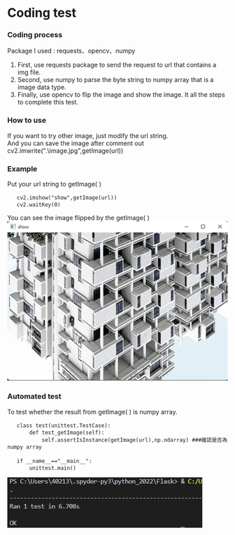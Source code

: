 # Coding test
### Coding process
Package I used : requests、opencv、numpy   
1. First, use requests package to send the request to url that contains a img file.   
2. Second, use numpy to parse the byte string to numpy array that is a image data type.   
3. Finally, use opencv to flip the image and show the image.
It all the steps to complete this test.   
### How to use
If you want to try other image, just modify the url string.     
And you can save the image after comment out cv2.imwrite(".\image.jpg",getImage(url))   
### Example
Put your url string to getImage( )

       cv2.imshow("show",getImage(url))
       cv2.waitKey(0)
You can see the image flipped by the getImage( )     
![圖片](https://github.com/EricLin0619/Coding_test/blob/main/%E8%9E%A2%E5%B9%95%E6%93%B7%E5%8F%96%E7%95%AB%E9%9D%A2%202022-05-27%20141603.png?raw=true "")     
### Automated test
To test whether the result from getImage( ) is numpy array.

       class test(unittest.TestCase):
           def test_getImage(self):
               self.assertIsInstance(getImage(url),np.ndarray) ###確認是否為numpy array

       if __name__=="__main__":
           unittest.main()
           
![圖片](https://github.com/EricLin0619/Coding_test/blob/main/%E8%9E%A2%E5%B9%95%E6%93%B7%E5%8F%96%E7%95%AB%E9%9D%A2%202022-05-27%20142147.png?raw=true "")  



